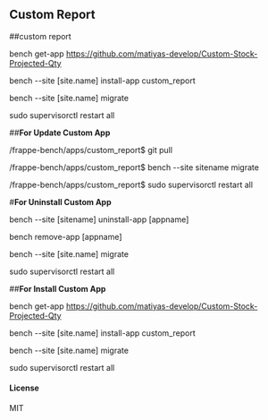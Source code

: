 ## Custom Report

##custom report

bench get-app https://github.com/matiyas-develop/Custom-Stock-Projected-Qty

bench --site [site.name] install-app custom_report

bench --site [site.name] migrate

sudo supervisorctl restart all



##**For Update Custom App**

/frappe-bench/apps/custom_report$ git pull

/frappe-bench/apps/custom_report$ bench --site sitename migrate
  
/frappe-bench/apps/custom_report$ sudo supervisorctl restart all
  
  

#**For Uninstall Custom App**

bench --site [sitename] uninstall-app [appname]

bench remove-app [appname]

bench --site [site.name] migrate

sudo supervisorctl restart all


##**For Install Custom App**


bench get-app https://github.com/matiyas-develop/Custom-Stock-Projected-Qty

bench --site [site.name] install-app custom_report

bench --site [site.name] migrate

sudo supervisorctl restart all

#### License

MIT
